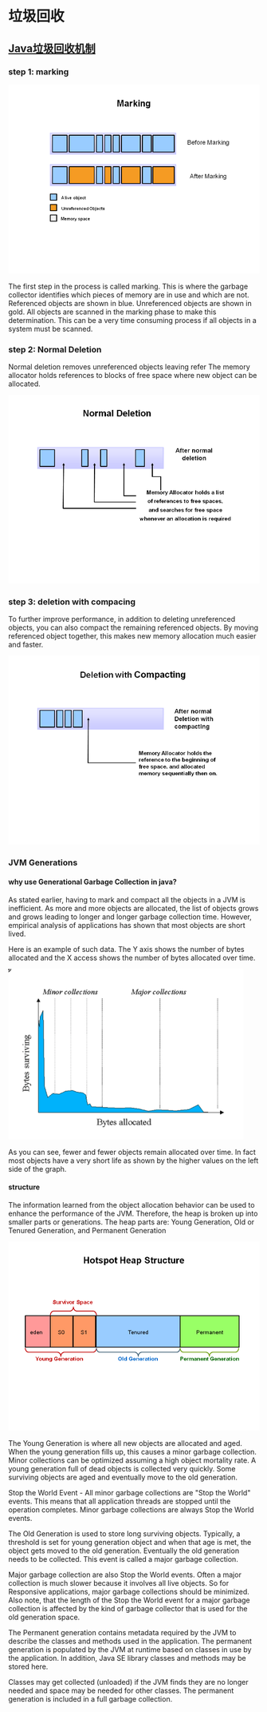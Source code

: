 # 垃圾回收

## [Java垃圾回收机制](https://www.oracle.com/webfolder/technetwork/tutorials/obe/java/gc01/index.html)

### step 1: marking

![8](../Image/javascript/8.png)

The first step in the process is called marking. This is where the garbage collector identifies which pieces of memory are in use and which are not. Referenced objects are shown in blue. Unreferenced objects are shown in gold. All objects are scanned in the marking phase to make this determination. This can be a very time consuming process if all objects in a system must be scanned.

### step 2: Normal Deletion

Normal deletion removes unreferenced objects leaving refer
The memory allocator holds references to blocks of free space where new object can be allocated.

![9](../Image/javascript/9.png)

### step 3: deletion with compacing

To further improve performance, in addition to deleting unreferenced objects, you can also compact the remaining referenced objects. By moving referenced object together, this makes new memory allocation much easier and faster.

![10](../Image/javascript/10.png)

### JVM Generations

#### why use Generational Garbage Collection in java?

As stated earlier, having to mark and compact all the objects in a JVM is inefficient. As more and more objects are allocated, the list of objects grows and grows leading to longer and longer garbage collection time. However, empirical analysis of applications has shown that most objects are short lived.

Here is an example of such data. The Y axis shows the number of bytes allocated and the X access shows the number of bytes allocated over time.

![11](../Image/javascript/11.png)

As you can see, fewer and fewer objects remain allocated over time. In fact most objects have a very short life as shown by the higher values on the left side of the graph.

#### structure

The information learned from the object allocation behavior can be used to enhance the performance of the JVM. Therefore, the heap is broken up into smaller parts or generations. The heap parts are: Young Generation, Old or Tenured Generation, and Permanent Generation

![12](../Image/javascript/12.png)

The Young Generation is where all new objects are allocated and aged. When the young generation fills up, this causes a minor garbage collection. Minor collections can be optimized assuming a high object mortality rate. A young generation full of dead objects is collected very quickly. Some surviving objects are aged and eventually move to the old generation.

Stop the World Event - All minor garbage collections are "Stop the World" events. This means that all application threads are stopped until the operation completes. Minor garbage collections are always Stop the World events.

The Old Generation is used to store long surviving objects. Typically, a threshold is set for young generation object and when that age is met, the object gets moved to the old generation. Eventually the old generation needs to be collected. This event is called a major garbage collection.

Major garbage collection are also Stop the World events. Often a major collection is much slower because it involves all live objects. So for Responsive applications, major garbage collections should be minimized. Also note, that the length of the Stop the World event for a major garbage collection is affected by the kind of garbage collector that is used for the old generation space.

The Permanent generation contains metadata required by the JVM to describe the classes and methods used in the application. The permanent generation is populated by the JVM at runtime based on classes in use by the application. In addition, Java SE library classes and methods may be stored here.

Classes may get collected (unloaded) if the JVM finds they are no longer needed and space may be needed for other classes. The permanent generation is included in a full garbage collection.